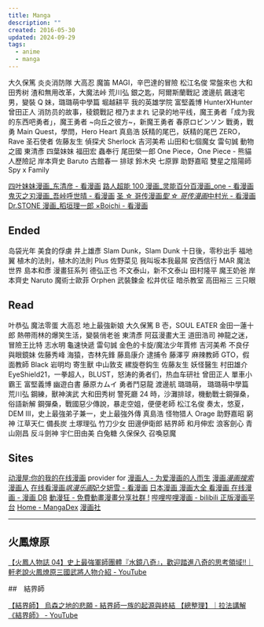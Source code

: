 ```yaml
---
title: Manga
description: ""
created: 2016-05-30
updated: 2024-09-29
tags:
  - anime
  - manga
---
```


大久保篤 炎炎消防隊
大高忍 魔笛 MAGI，辛巴達的冒險
松江名俊 常盤來也
大和田秀树 渣和無用改革，大魔法峠
荒川弘 銀之匙，阿爾斯蘭戰記
渡邊航 飆速宅男，變裝 Q 妹，璐璐萌中學篇
堀越耕平 我的英雄学院
富堅義博 HunterXHunter
曾田正人 消防员的故事，稜鏡戰記
橙乃ままれ 记录的地平线，魔王勇者「成为我的东西吧勇者」，魔王勇者 ~向丘之彼方~，新魔王勇者
春原ロビンソン 戰勇，戰勇 Main Quest，學問，Hero Heart
真島浩 妖精的尾巴，妖精的尾巴 ZERO，Rave 圣石使者
佐藤友生 偵探犬 Sherlock
吉河美希 山田和七個魔女
雷句誠 動物之國
東清彥 四葉妹妹
福田宏 蟲奉行
尾田榮一郎 One Piece，One Piece - 熊貓人歷險記
岸本齊史 Baruto
古館春一 排球
鈴木央 七原罪
助野嘉昭 雙星之陰陽師
Spy x Family

[四叶妹妹漫画\_东清彦 - 看漫画](https://www.manhuagui.com/comic/2872/)
[路人超能 100 漫画\_灵能百分百漫画\_one - 看漫画](https://www.manhuagui.com/comic/7768/)
[鬼灭之刃漫画\_吾峠呼世晴 - 看漫画](https://www.manhuagui.com/comic/19430/)
[圣 ☆ 哥传漫画*聖 ☆ 哥传漫画*中村光 - 看漫画](https://www.manhuagui.com/comic/2884/)
[Dr.STONE 漫画\_稻垣理一郎 ×Boichi - 看漫画](https://www.manhuagui.com/comic/23270/)

## Ended

岛袋光年 美食的俘虜
井上雄彥 Slam Dunk，Slam Dunk 十日後，零秒出手
福地翼 植木的法則，植木的法則 Plus
佐野菜见 我叫坂本我最屌
安西信行 MAR 魔法世界
島本和彥 漫畫狂系列
德弘正也 不文泰山，新不文泰山
田村隆平 魔王奶爸
岸本齊史 Naruto
魔術士歐菲 Orphen
武裝鍊金
松井优征 暗杀教室
高田裕三 三只眼

## Read

叶恭弘 魔法零蛋
大高忍 地上最強新娘
大久保篤 B 壱，SOUL EATER
金田一蓮十郎 熱帶雨林的爆笑生活，變裝俏老爸
東清彥 阿茲漫畫大王
道田浩司 神龍之迷，冒險王比特
志水明 龜速快遞
雷句誠 金色的卡旋/魔法少年賈修
吉河美希 不良仔與眼鏡妹
佐藤秀峰 海猿，杏林先鋒
藤島康介 逮捕令
藤澤亨 麻辣教師 GTO，假面教師 Black
岩明均 寄生獸
中山敦支 縲旋卷鈎生
佐藤友生 妖怪醫生
村田雄介 EyeShield21，一拳超人，BLUST，怒涛的勇者们，热血车研社
曾田正人 單車小霸王
富堅義博 幽遊白書
藤原カムイ 勇者鬥惡龍
渡邊航 璐璐萌， 璐璐萌中學篇
荒川弘 鋼練，獸神演武
大和田秀树 警死廳 24 時，沙灘排球，機動戰士鋼彈桑，俗語新解 鋼彈桑，戰國惡少傳說，暴走空姐，便便老師
松江名俊 奏太，悠夏，DEM III，史上最強弟子兼一，史上最強外傳
真島浩 怪物猎人 Orage
助野嘉昭 窮神
江草天仁 備長炭
土塚理弘 竹刀少女
田邊伊衛郎 結界師
和月伸宏 浪客劍心
青山刚昌 反斗劍神
宇仁田由美 白兔糖
久保保久 召喚惡魔

## Sites

[动漫屋:你的我的在线漫画](http://www.dm5.com/) provider for [漫画人 - 为爱漫画的人而生](http://www.manhuaren.com/)
[漫画*漫画搜索*漫画人](https://www.manhuaren.com/search/)
[在线看漫画*飒漫乐画*妃夕妍雪 - 看漫画](https://www.manhuagui.com/)
[日本漫画 漫画大全 看漫画 在线漫画 - 漫画 DB](https://www.manhuadb.com/)
[動漫狂 - 免費動畫漫畫分享社群 !](http://www.cartoonmad.com/)
[哔哩哔哩漫画 - bilibili 正版漫画平台](https://manga.bilibili.com/)
[Home - MangaDex](https://mangadex.org/)
[漫画社](https://www.manhuashe.com/)

---

## 火鳳燎原

[【火鳳人物誌 04】史上最強軍師團體『水鏡八奇』，歡迎踏進八奇的思考領域!!｜軒老說火鳳燎原三國武將人物介紹 - YouTube](https://www.youtube.com/watch?v=nofvujlijAo&t=0s)

##　結界師

[【結界師】 烏森之地的悲願 - 結界師一族的起源與終結 【總整理】｜拉法講解 《結界師》 - YouTube](https://www.youtube.com/watch?v=uci_e2aq8rE)
